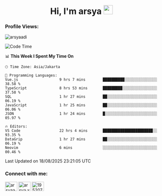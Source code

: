 <h1 align="center">Hi, I'm arsya 
  <img src="https://media.giphy.com/media/hvRJCLFzcasrR4ia7z/giphy.gif" width="30px"/>
</h1>

<p align="left"> <h3>Profile Views:</h3> <img src="https://komarev.com/ghpvc/?username=arsyaadi&label=Profile%20views&color=0e75b6&style=flat" alt="arsyaadi" /> </p>

<!--START_SECTION:waka-->
![Code Time](http://img.shields.io/badge/Code%20Time-4%2C349%20hrs%2036%20mins-blue)

📊 **This Week I Spent My Time On** 

```text
🕑︎ Time Zone: Asia/Jakarta

💬 Programming Languages: 
Vue.js                   9 hrs 7 mins        ██████████░░░░░░░░░░░░░░░   38.58 % 
TypeScript               8 hrs 53 mins       █████████░░░░░░░░░░░░░░░░   37.58 % 
SQL                      1 hr 27 mins        ██░░░░░░░░░░░░░░░░░░░░░░░   06.19 % 
JavaScript               1 hr 25 mins        ██░░░░░░░░░░░░░░░░░░░░░░░   06.06 % 
JSON                     1 hr 24 mins        █░░░░░░░░░░░░░░░░░░░░░░░░   05.97 % 

🔥 Editors: 
VS Code                  22 hrs 4 mins       ███████████████████████░░   93.35 % 
DataGrip                 1 hr 27 mins        ██░░░░░░░░░░░░░░░░░░░░░░░   06.19 % 
Neovim                   6 mins              ░░░░░░░░░░░░░░░░░░░░░░░░░   00.46 % 
```


 Last Updated on 18/08/2025 23:21:05 UTC
<!--END_SECTION:waka-->

<!-- - 📫 How to reach me **itsme@arsyaadi.software** -->


<h3 align="left">Connect with me:</h3>
<p align="left">
<a href="https://linkedin.com/in/arsyaadi" target="blank"><img align="center" src="https://raw.githubusercontent.com/rahuldkjain/github-profile-readme-generator/master/src/images/icons/Social/linked-in-alt.svg" alt="arsyaadi" height="30" width="40" /></a>
<a href="https://fb.com/arsya.xkz" target="blank"><img align="center" src="https://raw.githubusercontent.com/rahuldkjain/github-profile-readme-generator/master/src/images/icons/Social/facebook.svg" alt="arsya.xkz" height="30" width="40" /></a>
<a href="https://stackoverflow.com/users/19520749" target="blank"><img align="center" src="https://raw.githubusercontent.com/rahuldkjain/github-profile-readme-generator/master/src/images/icons/Social/stack-overflow.svg" alt="19520749" height="30" width="40" /></a>
</p>
